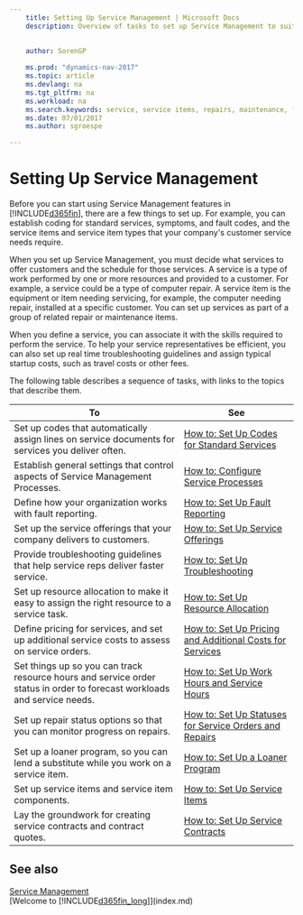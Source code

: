 ```yaml
---
    title: Setting Up Service Management | Microsoft Docs
    description: Overview of tasks to set up Service Management to suit the way that your organizations manages its services.
    
     
    author: SorenGP

    ms.prod: "dynamics-nav-2017"
    ms.topic: article
    ms.devlang: na
    ms.tgt_pltfrm: na
    ms.workload: na
    ms.search.keywords: service, service items, repairs, maintenance, fix
    ms.date: 07/01/2017
    ms.author: sgroespe

---
```


# Setting Up Service Management
Before you can start using Service Management features in [!INCLUDE[d365fin](includes/d365fin_md.md)], there are a few things to set up. For example, you can establish coding for standard services, symptoms, and fault codes, and the service items and service item types that your company's customer service needs require.  

When you set up Service Management, you must decide what services to offer customers and the schedule for those services. A service is a type of work performed by one or more resources and provided to a customer. For example, a service could be a type of computer repair. A service item is the equipment or item needing servicing, for example, the computer needing repair, installed at a specific customer. You can set up services as part of a group of related repair or maintenance items.  
  
When you define a service, you can associate it with the skills required to perform the service. To help your service representatives be efficient, you can also set up real time troubleshooting guidelines and assign typical startup costs, such as travel costs or other fees.  

The following table describes a sequence of tasks, with links to the topics that describe them.  
  
| To | See |
| --- | --- |
| Set up codes that automatically assign lines on service documents for services you deliver often. |[How to: Set Up Codes for Standard Services](service-how-setup-service-coding.md)|
| Establish general settings that control aspects of Service Management Processes.|[How to: Configure Service Processes](service-setup-service-processes.md)|
| Define how your organization works with fault reporting. |[How to: Set Up Fault Reporting](service-how-setup-fault-reporting.md) |
| Set up the service offerings that your company delivers to customers.|[How to: Set Up Service Offerings](service-how-setup-service-offerings.md)|
| Provide troubleshooting guidelines that help service reps deliver faster service. |[How to: Set Up Troubleshooting](service-how-setup-troubleshooting.md) |
| Set up resource allocation to make it easy to assign the right resource to a service task. |[How to: Set Up Resource Allocation](service-how-setup-resource-allocation.md) |
| Define pricing for services, and set up additional service costs to assess on service orders. |[How to: Set Up Pricing and Additional Costs for Services](service-how-setup-service-costs-pricing.md)|
| Set things up so you can track resource hours and service order status in order to forecast workloads and service needs.|[How to: Set Up Work Hours and Service Hours](service-how-setup-work-service-hours.md)|
| Set up repair status options so that you can monitor progress on repairs. | [How to: Set Up Statuses for Service Orders and Repairs](service-order-repair-status.md)|
| Set up a loaner program, so you can lend a substitute while you work on a service item. |[How to: Set Up a Loaner Program](service-how-setup-loaner-program.md) |
| Set up service items and service item components. |[How to: Set Up Service Items](service-how-setup-service-items.md) |
| Lay the groundwork for creating service contracts and contract quotes. |[How to: Set Up Service Contracts](service-how-setup-service-contracts.md) |

## See also
[Service Management](service-service.md)  
[Welcome to [!INCLUDE[d365fin_long](includes/d365fin_long_md.md)]](index.md)  
